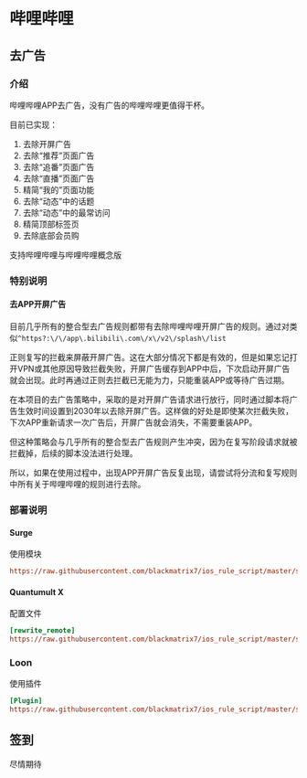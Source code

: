 # 哔哩哔哩

## 去广告

### 介绍

哔哩哔哩APP去广告，没有广告的哔哩哔哩更值得干杯。

目前已实现：

1. 去除开屏广告
2. 去除“推荐”页面广告
3. 去除“追番”页面广告
4. 去除“直播”页面广告
5. 精简“我的”页面功能
6. 去除“动态”中的话题
7. 去除“动态”中的最常访问
8. 精简顶部标签页
9. 去除底部会员购

支持哔哩哔哩与哔哩哔哩概念版

### 特别说明

#### 去APP开屏广告

目前几乎所有的整合型去广告规则都带有去除哔哩哔哩开屏广告的规则。通过对类似`^https?:\/\/app\.bilibili\.com\/x\/v2\/splash\/list`

正则复写的拦截来屏蔽开屏广告。这在大部分情况下都是有效的，但是如果忘记打开VPN或其他原因导致拦截失败，开屏广告缓存到APP中后，下次启动开屏广告就会出现。此时再通过正则去拦截已无能为力，只能重装APP或等待广告过期。

在本项目的去广告策略中，采取的是对开屏广告请求进行放行，同时通过脚本将广告生效时间设置到2030年以去除开屏广告。这样做的好处是即使某次拦截失败，下次APP重新请求一次广告后，开屏广告就会消失，不需要重装APP。

但这种策略会与几乎所有的整合型去广告规则产生冲突，因为在复写阶段请求就被拦截掉，后续的脚本没法进行处理。

所以，如果在使用过程中，出现APP开屏广告反复出现，请尝试将分流和复写规则中所有关于哔哩哔哩的规则进行去除。

### 部署说明

#### Surge

使用模块

```ini
https://raw.githubusercontent.com/blackmatrix7/ios_rule_script/master/script/bilibili/bilibili_plus.sgmodule
```

#### Quantumult X

配置文件

```ini
[rewrite_remote]
https://raw.githubusercontent.com/blackmatrix7/ios_rule_script/master/script/bilibili/bilibili_plus.qxrewrite, tag=哔哩哔哩_去广告, update-interval=86400, opt-parser=false, enabled=true
```

### Loon

使用插件

```ini
[Plugin]
https://raw.githubusercontent.com/blackmatrix7/ios_rule_script/master/script/bilibili/bilibili_plus.lnplugin, tag=哔哩哔哩_去广告, enabled=true
```

## 签到

尽情期待
